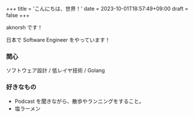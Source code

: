 +++
title = 'こんにちは、世界！'
date = 2023-10-01T18:57:49+09:00
draft = false
+++

aknorsh です！

日本で Software Engineer をやっています！

### 関心

ソフトウェア設計 / 低レイヤ技術 / Golang

### 好きなもの

- Podcast を聞きながら、散歩やランニングをすること。
- 塩ラーメン
